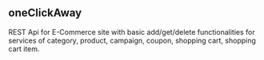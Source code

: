 ## oneClickAway
REST Api for E-Commerce site with basic add/get/delete functionalities for services of category, product, campaign, coupon, shopping cart, shopping cart item.
